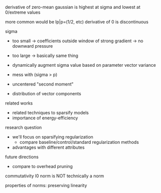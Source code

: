 derivative of zero-mean gaussian is highest at sigma and lowest at 0/extreme values

more common would be lp|p=(1/2, etc)
derivative of 0 is discontinuous

sigma
- too small -> coefficients outside window of strong gradient -> no downward pressure
- too large -> basically same thing
- dynamically augment sigma value based on parameter vector variance
- mess with (sigma > p)

- uncentered "second moment"
- distribution of vector components

related works
- related techniques to sparsify models
- importance of energy-efficiency

research question
- we'll focus on sparsifying regularization
  - compare baseline/control/standard regularization methods
- advantages with different attributes

future directions
- compare to overhead pruning

commutativity
l0 norm is NOT technically a norm

properties of norms: preserving linearity